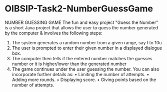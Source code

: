 # OIBSIP-Task2-NumberGuessGame
NUMBER GUESSING GAME
The fun and easy project "Guess the Number" is a short Java project that allows the user to quess the number generated by the computer & involves the following steps:
1. The system generates a random number trom a given range, say I to 10u
2. The user is prompted to enter their given number in a displayed dialogue box.
3. The computer then tells if the entered number matches the guesses number or it is higher/lower than the generated number
4. The game continues under the user guessing the number.
You can also incorporate further details as:
• Limiting the number of attempts.
• Adding more rounds.
• Displaying score.
• Giving points based on the number of attempts.
